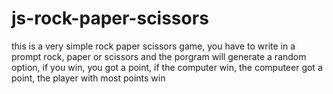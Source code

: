 # js-rock-paper-scissors

this is a very simple rock paper scissors game, you have to write in a prompt rock, paper or scissors and the porgram will generate a random option, if you win, you got a point, if the computer win, the computeer got a point, the player with most points win